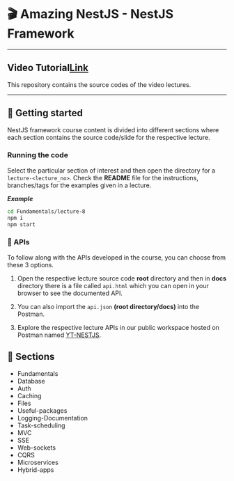 # 🎬 Amazing NestJS - NestJS Framework

---

## Video Tutorial[Link](https://bit.ly/3titPk3)

This repository contains the source codes of the video lectures.

---

## 🚀 Getting started

NestJS framework course content is divided into different sections where each section contains the source code/slide for
the respective lecture.

### Running the code

Select the particular section of interest and then open the directory for a `lecture-<lecture_no>`. Check the **README**
file for the instructions, branches/tags for the examples given in a lecture.

**_Example_**

```sh
cd Fundamentals/lecture-8
npm i
npm start
```

### 📝 APIs

To follow along with the APIs developed in the course, you can choose from these 3 options.

1. Open the respective lecture source code **root** directory and then in **docs** directory there is a file called
   `api.html` which you can open in your browser to see the documented API.

2. You can also import the `api.json` **(root directory/docs)** into the Postman.

3. Explore the respective lecture APIs in our public workspace hosted on Postman named
   [YT-NESTJS](https://bit.ly/3wJJKK6).

## 📘 Sections

- Fundamentals
- Database
- Auth
- Caching
- Files
- Useful-packages
- Logging-Documentation
- Task-scheduling
- MVC
- SSE
- Web-sockets
- CQRS
- Microservices
- Hybrid-apps
